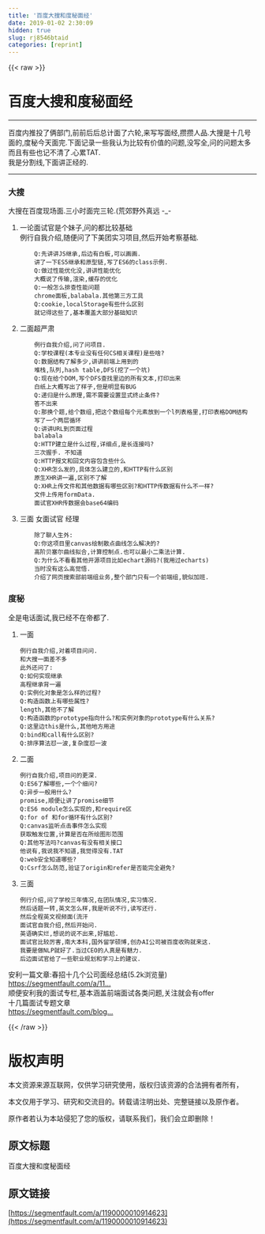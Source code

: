 ```yaml
---
title: '百度大搜和度秘面经' 
date: 2019-01-02 2:30:09
hidden: true
slug: rj8546btaid
categories: [reprint]
---
```


{{< raw >}}

                    
<h1 id="articleHeader0">百度大搜和度秘面经</h1>
<hr>
<p>百度内推投了俩部门,前前后后总计面了六轮,来写写面经,攒攒人品.大搜是十几号面的,度秘今天面完.下面记录一些我认为比较有价值的问题,没写全,问的问题太多而且有些也记不清了.心累TAT.<br>我是分割线,下面讲正经的.</p>
<hr>
<h3 id="articleHeader1">大搜</h3>
<p>大搜在百度现场面.三小时面完三轮.(荒郊野外真远 -_-</p>
<ol>
<li>
<p>一论面试官是个妹子,问的都比较基础<br>例行自我介绍,随便问了下美团实习项目,然后开始考察基础.</p>
<div class="widget-codetool" style="display:none;">
      <div class="widget-codetool--inner">
      <span class="selectCode code-tool" data-toggle="tooltip" data-placement="top" title="" data-original-title="全选"></span>
      <span type="button" class="copyCode code-tool" data-toggle="tooltip" data-placement="top" data-clipboard-text="    Q:先讲讲JS继承,后边有白板,可以画画.
    讲了一下ES5继承和原型链,写了ES6的class示例.
    Q:做过性能优化没,讲讲性能优化
    大概说了传输,渲染,缓存的优化
    Q:一般怎么排查性能问题
    chrome面板,balabala.其他第三方工具
    Q:cookie,localStorage有些什么区别
    就记得这些了,基本覆盖大部分基础知识" title="" data-original-title="复制"></span>
      <span type="button" class="saveToNote code-tool" data-toggle="tooltip" data-placement="top" title="" data-original-title="放进笔记"></span>
      </div>
      </div><pre class="hljs dts"><code><span class="hljs-symbol">    Q:</span>先讲讲JS继承,后边有白板,可以画画.
    讲了一下ES5继承和原型链,写了ES6的class示例.
<span class="hljs-symbol">    Q:</span>做过性能优化没,讲讲性能优化
    大概说了传输,渲染,缓存的优化
<span class="hljs-symbol">    Q:</span>一般怎么排查性能问题
    chrome面板,balabala.其他第三方工具
<span class="hljs-symbol">    Q:</span>cookie,localStorage有些什么区别
    就记得这些了,基本覆盖大部分基础知识</code></pre>
</li>
<li>
<p>二面超严肃</p>
<div class="widget-codetool" style="display:none;">
      <div class="widget-codetool--inner">
      <span class="selectCode code-tool" data-toggle="tooltip" data-placement="top" title="" data-original-title="全选"></span>
      <span type="button" class="copyCode code-tool" data-toggle="tooltip" data-placement="top" data-clipboard-text="    例行自我介绍,问了问项目.
    Q:学校课程(本专业没有任何CS相关课程)是些啥?
    Q:数据结构了解多少,讲讲前端上用到的
    堆栈,队列,hash table,DFS(挖了一个坑)
    Q:现在给个DOM,写个DFS查找里边的所有文本,打印出来
    白纸上大概写出了样子,但是明显有BUG
    Q:递归是什么原理,需不需要设置显式终止条件?
    答不出来
    Q:那换个题,给个数组,把这个数组每个元素放到一个l列表格里,打印表格DOM结构
    写了一个两层循环
    Q:讲讲URL到页面过程
    balabala
    Q:HTTP建立是什么过程,详细点,是长连接吗?
    三次握手. 不知道
    Q:HTTP报文和回文内容包含些什么
    Q:XHR怎么发的,具体怎么建立的,和HTTP有什么区别
    原生XHR讲一遍,区别不了解
    Q:XHR上传文件和其他数据有哪些区别?和HTTP传数据有什么不一样?
    文件上传用formData.
    面试官XHR传数据会base64编码" title="" data-original-title="复制"></span>
      <span type="button" class="saveToNote code-tool" data-toggle="tooltip" data-placement="top" title="" data-original-title="放进笔记"></span>
      </div>
      </div><pre class="hljs dts"><code>    例行自我介绍,问了问项目.
<span class="hljs-symbol">    Q:</span>学校课程(本专业没有任何CS相关课程)是些啥?
<span class="hljs-symbol">    Q:</span>数据结构了解多少,讲讲前端上用到的
    堆栈,队列,hash table,DFS(挖了一个坑)
<span class="hljs-symbol">    Q:</span>现在给个DOM,写个DFS查找里边的所有文本,打印出来
    白纸上大概写出了样子,但是明显有BUG
<span class="hljs-symbol">    Q:</span>递归是什么原理,需不需要设置显式终止条件?
    答不出来
<span class="hljs-symbol">    Q:</span>那换个题,给个数组,把这个数组每个元素放到一个l列表格里,打印表格DOM结构
    写了一个两层循环
<span class="hljs-symbol">    Q:</span>讲讲URL到页面过程
    balabala
<span class="hljs-symbol">    Q:</span>HTTP建立是什么过程,详细点,是长连接吗?
    三次握手. 不知道
<span class="hljs-symbol">    Q:</span>HTTP报文和回文内容包含些什么
<span class="hljs-symbol">    Q:</span>XHR怎么发的,具体怎么建立的,和HTTP有什么区别
    原生XHR讲一遍,区别不了解
<span class="hljs-symbol">    Q:</span>XHR上传文件和其他数据有哪些区别?和HTTP传数据有什么不一样?
    文件上传用formData.
    面试官XHR传数据会base64编码</code></pre>
</li>
<li>
<p>三面  女面试官 经理</p>
<div class="widget-codetool" style="display:none;">
      <div class="widget-codetool--inner">
      <span class="selectCode code-tool" data-toggle="tooltip" data-placement="top" title="" data-original-title="全选"></span>
      <span type="button" class="copyCode code-tool" data-toggle="tooltip" data-placement="top" data-clipboard-text="    除了聊人生外:
    Q:你这项目里canvas绘制散点曲线怎么解决的?
    高阶贝塞尔曲线拟合,计算控制点.也可以最小二乘法计算.
    Q:为什么不看看其他开源项目比如echart源码?(我用过echarts)
    当时没有这么高觉悟.
    介绍了网页搜索部前端组业务,整个部门只有一个前端组,貌似加班." title="" data-original-title="复制"></span>
      <span type="button" class="saveToNote code-tool" data-toggle="tooltip" data-placement="top" title="" data-original-title="放进笔记"></span>
      </div>
      </div><pre class="hljs erlang"><code>    除了聊人生外:
    Q:你这项目里canvas绘制散点曲线怎么解决的?
    高阶贝塞尔曲线拟合,计算控制点.也可以最小二乘法计算.
    Q:为什么不看看其他开源项目比如echart源码?(我用过echarts)
    当时没有这么高觉悟.
    介绍了网页搜索部前端组业务,整个部门只有一个前端组,貌似加班.</code></pre>
</li>
</ol>
<h3 id="articleHeader2">度秘</h3>
<p>全是电话面试,我已经不在帝都了.</p>
<ol>
<li>
<p>一面</p>
<div class="widget-codetool" style="display:none;">
      <div class="widget-codetool--inner">
      <span class="selectCode code-tool" data-toggle="tooltip" data-placement="top" title="" data-original-title="全选"></span>
      <span type="button" class="copyCode code-tool" data-toggle="tooltip" data-placement="top" data-clipboard-text="例行自我介绍,对着项目问问.
和大搜一面差不多
此外还问了:
Q:如何实现继承
高程继承背一遍
Q:实例化对象是怎么样的过程?
Q:构造函数上有哪些属性?
length,其他不了解
Q:构造函数的prototype指向什么?和实例对象的prototype有什么关系?
Q:这里边this是什么,其他地方用途
Q:bind和call有什么区别?
Q:排序算法怼一波,复杂度怼一波" title="" data-original-title="复制"></span>
      <span type="button" class="saveToNote code-tool" data-toggle="tooltip" data-placement="top" title="" data-original-title="放进笔记"></span>
      </div>
      </div><pre class="hljs avrasm"><code>例行自我介绍,对着项目问问.
和大搜一面差不多
此外还问了:
<span class="hljs-symbol">Q:</span>如何实现继承
高程继承背一遍
<span class="hljs-symbol">Q:</span>实例化对象是怎么样的过程?
<span class="hljs-symbol">Q:</span>构造函数上有哪些属性?
length,其他不了解
<span class="hljs-symbol">Q:</span>构造函数的prototype指向什么?和实例对象的prototype有什么关系?
<span class="hljs-symbol">Q:</span>这里边this是什么,其他地方用途
<span class="hljs-symbol">Q:</span>bind和<span class="hljs-keyword">call</span>有什么区别?
<span class="hljs-symbol">Q:</span>排序算法怼一波,复杂度怼一波</code></pre>
</li>
<li>
<p>二面</p>
<div class="widget-codetool" style="display:none;">
      <div class="widget-codetool--inner">
      <span class="selectCode code-tool" data-toggle="tooltip" data-placement="top" title="" data-original-title="全选"></span>
      <span type="button" class="copyCode code-tool" data-toggle="tooltip" data-placement="top" data-clipboard-text="例行自我介绍,项目问的更深.
Q:ES6了解哪些,一个个细问?
Q:异步一般用什么?
promise,顺便让讲了promise细节
Q:ES6 module怎么实现的,和require区
Q:for of 和for循环有什么区别?
Q:canvas监听点击事件怎么实现
获取触发位置,计算是否在所绘图形范围
Q:其他写法吗?canvas有没有相关接口
他说有,我说我不知道,我觉得没有.TAT
Q:web安全知道哪些?
Q:Csrf怎么防范,验证了origin和refer是否能完全避免?
" title="" data-original-title="复制"></span>
      <span type="button" class="saveToNote code-tool" data-toggle="tooltip" data-placement="top" title="" data-original-title="放进笔记"></span>
      </div>
      </div><pre class="hljs groovy"><code>例行自我介绍,项目问的更深.
<span class="hljs-string">Q:</span>ES6了解哪些,一个个细问?
Q:异步一般用什么?
promise,顺便让讲了promise细节
Q:ES6 module怎么实现的,和require区
<span class="hljs-string">Q:</span><span class="hljs-keyword">for</span> of 和<span class="hljs-keyword">for</span>循环有什么区别?
Q:canvas监听点击事件怎么实现
获取触发位置,计算是否在所绘图形范围
<span class="hljs-string">Q:</span>其他写法吗?canvas有没有相关接口
他说有,我说我不知道,我觉得没有.TAT
Q:web安全知道哪些?
Q:Csrf怎么防范,验证了origin和refer是否能完全避免?
</code></pre>
</li>
<li>
<p>三面</p>
<div class="widget-codetool" style="display:none;">
      <div class="widget-codetool--inner">
      <span class="selectCode code-tool" data-toggle="tooltip" data-placement="top" title="" data-original-title="全选"></span>
      <span type="button" class="copyCode code-tool" data-toggle="tooltip" data-placement="top" data-clipboard-text="例行介绍,问了学校三年情况,在团队情况,实习情况.
然后话题一转,英文怎么样,我是听说不行,读写还行.
然后全程英文视频面(流汗
面试官自我介绍,然后开始问.
英语确实烂,想说的说不出来,好尴尬.
面试官比较厉害,南大本科,国外留学硕博,创办AI公司被百度收购就来这.
我要是做NLP就好了.当过CEO的人真是有魅力.
后边面试官给了一些职业规划和学习上的建议.
" title="" data-original-title="复制"></span>
      <span type="button" class="saveToNote code-tool" data-toggle="tooltip" data-placement="top" title="" data-original-title="放进笔记"></span>
      </div>
      </div><pre class="hljs erlang"><code>例行介绍,问了学校三年情况,在团队情况,实习情况.
然后话题一转,英文怎么样,我是听说不行,读写还行.
然后全程英文视频面(流汗
面试官自我介绍,然后开始问.
英语确实烂,想说的说不出来,好尴尬.
面试官比较厉害,南大本科,国外留学硕博,创办AI公司被百度收购就来这.
我要是做NLP就好了.当过CEO的人真是有魅力.
后边面试官给了一些职业规划和学习上的建议.
</code></pre>
</li>
</ol>
<p>安利一篇文章:春招十几个公司面经总结(5.2k浏览量)<br><a href="https://segmentfault.com/a/1190000010631325">https://segmentfault.com/a/11...</a><br>顺便安利我的面试专栏,基本涵盖前端面试各类问题,关注就会有offer<br>十几篇面试专题文章<br><a href="https://segmentfault.com/blog/gotofe" target="_blank">https://segmentfault.com/blog...</a></p>

                
{{< /raw >}}

# 版权声明
本文资源来源互联网，仅供学习研究使用，版权归该资源的合法拥有者所有，

本文仅用于学习、研究和交流目的。转载请注明出处、完整链接以及原作者。

原作者若认为本站侵犯了您的版权，请联系我们，我们会立即删除！

## 原文标题
百度大搜和度秘面经

## 原文链接
[https://segmentfault.com/a/1190000010914623](https://segmentfault.com/a/1190000010914623)

